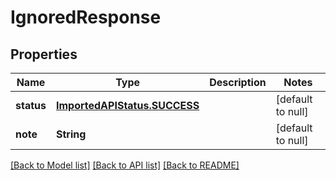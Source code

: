# IgnoredResponse
## Properties

| Name | Type | Description | Notes |
|------------ | ------------- | ------------- | -------------|
| **status** | [**ImportedAPIStatus.SUCCESS**](ImportedAPIStatus.SUCCESS.md) |  | [default to null] |
| **note** | **String** |  | [default to null] |

[[Back to Model list]](../README.md#documentation-for-models) [[Back to API list]](../README.md#documentation-for-api-endpoints) [[Back to README]](../README.md)

